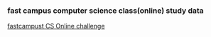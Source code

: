 ### fast campus computer science class(online) study data
[fastcampust CS Online challenge](https://www.fastcampus.co.kr/CS_online_challenge)
